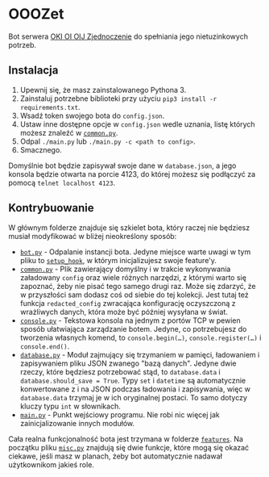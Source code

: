 # OOOZet

Bot serwera [OKI OI OIJ Zjednoczenie](https://discord.gg/AMGxG4TvDS) do spełniania jego nietuzinkowych potrzeb.

## Instalacja

1. Upewnij się, że masz zainstalowanego Pythona 3.
2. Zainstaluj potrzebne biblioteki przy użyciu `pip3 install -r requirements.txt`.
3. Wsadź token swojego bota do `config.json`.
4. Ustaw inne dostępne opcje w `config.json` wedle uznania, listę których możesz znaleźć w [`common.py`](common.py#L23).
5. Odpal `./main.py` lub `./main.py -c <path to config>`.
6. Smacznego.

Domyślnie bot będzie zapisywał swoje dane w `database.json`, a jego konsola będzie otwarta na porcie 4123, do której możesz się podłączyć za pomocą `telnet localhost 4123`.

## Kontrybuowanie

W głównym folderze znajduje się szkielet bota, który raczej nie będziesz musiał modyfikować w bliżej nieokreślony sposób:
- [`bot.py`](bot.py) - Odpalanie instancji bota. Jedyne miejsce warte uwagi w tym pliku to [`setup_hook`](bot.py#L25), w którym inicjalizujesz swoje feature'y.
- [`common.py`](common.py) - Plik zawierający domyślny i w trakcie wykonywania załadowany `config` oraz wiele różnych narzędzi, z którymi warto się zapoznać, żeby nie pisać tego samego drugi raz. Może się zdarzyć, że w przyszłości sam dodasz coś od siebie do tej kolekcji. Jest tutaj też funkcja `redacted_config` zwracająca konfigurację oczyszczoną z wrażliwych danych, która może być później wysyłana w świat.
- [`console.py`](console.py) - Tekstowa konsola na jednym z portów TCP w pewien sposób ułatwiająca zarządzanie botem. Jedyne, co potrzebujesz do tworzenia własnych komend, to `console.begin(…)`, `console.register(…)` i `console.end()`.
- [`database.py`](database.py) - Moduł zajmujący się trzymaniem w pamięci, ładowaniem i zapisywaniem pliku JSON zwanego "bazą danych". Jedyne dwie rzeczy, które będziesz potrzebować stąd, to `database.data` i `database.should_save = True`. Typy `set` i `datetime` są automatycznie konwertowane z i na JSON podczas ładowania i zapisywania, więc w `database.data` trzymaj je w ich oryginalnej postaci. To samo dotyczy kluczy typu `int` w słownikach.
- [`main.py`](main.py) - Punkt wejściowy programu. Nie robi nic więcej jak zainicjalizowanie innych modułów.

Cała realna funkcjonalność bota jest trzymana w folderze [`features`](features/). Na początku pliku [`misc.py`](features/misc.py) znajdują się dwie funkcje, które mogą się okazać ciekawe, jeśli masz w planach, żeby bot automatycznie nadawał użytkownikom jakieś role.

